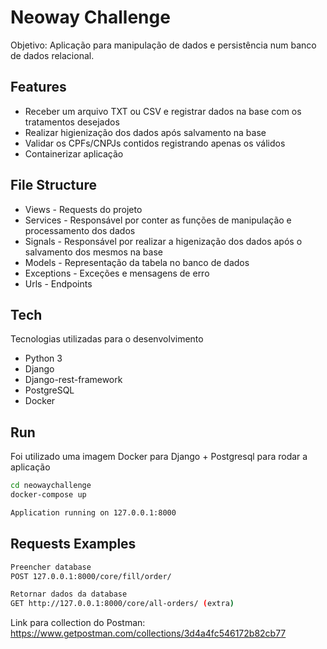# Neoway Challenge

Objetivo:
Aplicação para manipulação de dados e persistência num banco de dados relacional.

## Features

- Receber um arquivo TXT ou CSV e registrar dados na base com os tratamentos desejados
- Realizar higienização dos dados após salvamento na base
- Validar os CPFs/CNPJs contidos registrando apenas os válidos
- Containerizar aplicação

## File Structure

- Views - Requests do projeto 
- Services - Responsável por conter as funções de manipulação e processamento dos dados
- Signals - Responsável por realizar a higenização dos dados após o salvamento dos mesmos na base
- Models - Representação da tabela no banco de dados 
- Exceptions - Exceções e mensagens de erro
- Urls - Endpoints

## Tech

Tecnologias utilizadas para o desenvolvimento

- Python 3
- Django 
- Django-rest-framework
- PostgreSQL 
- Docker 


## Run

Foi utilizado uma imagem Docker para Django + Postgresql para rodar a aplicação


```sh
cd neowaychallenge
docker-compose up
```

```sh
Application running on 127.0.0.1:8000
```

## Requests Examples

```sh
Preencher database
POST 127.0.0.1:8000/core/fill/order/
```

```sh
Retornar dados da database
GET http://127.0.0.1:8000/core/all-orders/ (extra)
```


Link para collection do Postman:
https://www.getpostman.com/collections/3d4a4fc546172b82cb77